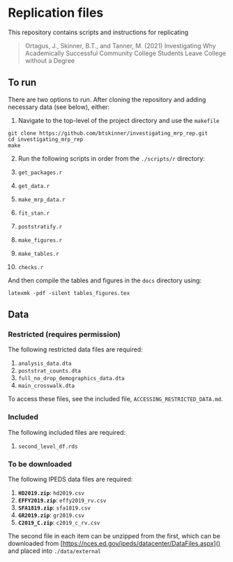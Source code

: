 # Replication files

This repository contains scripts and instructions for replicating

> Ortagus, J., Skinner, B.T., and Tanner, M. (2021) Investigating Why
> Academically Successful Community College Students Leave College
> without a Degree

## To run

There are two options to run. After cloning the repository and adding
necessary data (see below), either:

1. Navigate to the top-level of the project directory and use the
`makefile`

``` shell
git clone https://github.com/btskinner/investigating_mrp_rep.git
cd investigating_mrp_rep
make
```
2. Run the following scripts in order from the `./scripts/r`
   directory:
   
1. `get_packages.r`
1. `get_data.r`
1. `make_mrp_data.r`
1. `fit_stan.r`
1. `poststratify.r`
1. `make_figures.r`
1. `make_tables.r`
1. `checks.r`

And then compile the tables and figures in the `docs` directory using:

``` shell
latexmk -pdf -silent tables_figures.tex
```

## Data
### Restricted (requires permission)
The following restricted data files are required:

1. `analysis_data.dta`
1. `poststrat_counts.dta`
1. `full_no_drop_demographics_data.dta`
1. `main_crosswalk.dta`

To access these files, see the included file, `ACCESSING_RESTRICTED_DATA.md`.

### Included
The following included files are required:

1. `second_level_df.rds`

### To be downloaded
The following IPEDS data files are required:

1. **`HD2019.zip`**: `hd2019.csv`
1. **`EFFY2019.zip`**: `effy2019_rv.csv`
1. **`SFA1819.zip`**: `sfa1819.csv`
1. **`GR2019.zip`**: `gr2019.csv`
1. **`C2019_C.zip`**: `c2019_c_rv.csv`

The second file in each item can be unzipped from the first, which can be
downloaded from
[https://nces.ed.gov/ipeds/datacenter/DataFiles.aspx]() and placed
into `./data/external`





